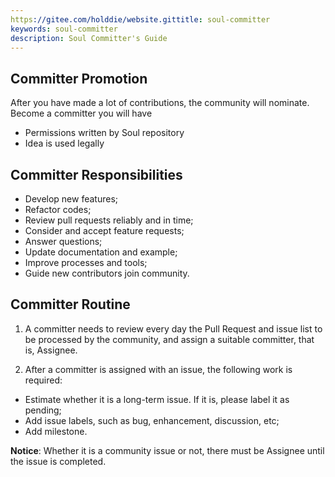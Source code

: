 ```yaml
---
https://gitee.com/holddie/website.gittitle: soul-committer
keywords: soul-committer
description: Soul Committer's Guide
---
```


## Committer Promotion

After you have made a lot of contributions, the community will nominate. Become a committer you will have

* Permissions written by Soul repository
* Idea is used legally

## Committer Responsibilities

- Develop new features;
- Refactor codes;
- Review pull requests reliably and in time;
- Consider and accept feature requests;
- Answer questions;
- Update documentation and example;
- Improve processes and tools;
- Guide new contributors join community.

## Committer Routine

1. A committer needs to review every day the Pull Request and issue list to be processed by the community, and assign a suitable committer, that is, Assignee.

2. After a committer is assigned with an issue, the following work is required:

- Estimate whether it is a long-term issue. If it is, please label it as pending;
- Add issue labels, such as bug, enhancement, discussion, etc;
- Add milestone.

**Notice**:  Whether it is a community issue or not, there must be Assignee until the issue is completed.


